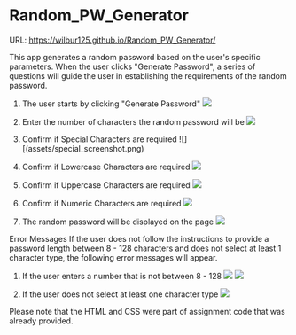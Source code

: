 # Random_PW_Generator

URL: https://wilbur125.github.io/Random_PW_Generator/ 

This app generates a random password based on the user's specific parameters. When the user clicks "Generate Password", a series of questions will guide the user in establishing the requirements of the random password. 

1. The user starts by clicking "Generate Password"
![](assets/main_screenshot.png)

2. Enter the number of characters the random password will be
![](assets/length_screenshot.png)

3. Confirm if Special Characters are required
![][(assets/special_screenshot.png)

4. Confirm if Lowercase Characters are required
![](assets/lowercase_screenshot.png)

5. Confirm if Uppercase Characters are required
![](assets/uppercase_screenshot.png)

6. Confirm if Numeric Characters are required
![](assets/numeric_screenshot.png)

7. The random password will be displayed on the page
![](assets/final_screenshot.png)

Error Messages
If the user does not follow the instructions to provide a password length between 8 - 128 characters and does not select at least 1 character type, the following error messages will appear. 

1. If the user enters a number that is not between 8 - 128
![](assets/error1_screenshot.png)
![](assets/error2_screenshot.png)

2. If the user does not select at least one character type
![](assets/error3_screenshot.png)

Please note that the HTML and CSS were part of assignment code that was already provided. 



